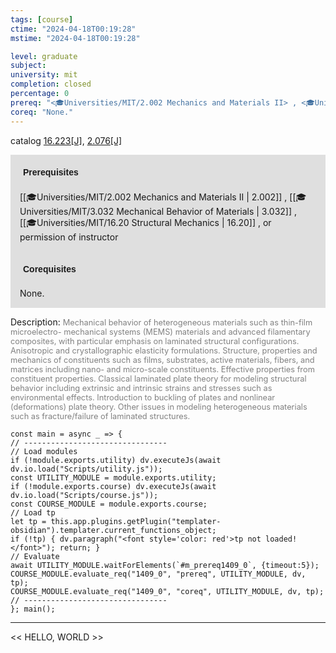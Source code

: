 ```yaml
---
tags: [course]
ctime: "2024-04-18T00:19:28"
mstime: "2024-04-18T00:19:28"

level: graduate
subject: 
university: mit
completion: closed
percentage: 0
prereq: "<🎓Universities/MIT/2.002 Mechanics and Materials II> , <🎓Universities/MIT/3.032 Mechanical Behavior of Materials> , <🎓Universities/MIT/16.20 Structural Mechanics> , or permission of instructor"
coreq: "None."
---
```


catalog [16.223[J]](http://student.mit.edu/catalog/m16a.html#16.223), [2.076[J]](http://student.mit.edu/catalog/m2a.html#2.076)

<span style="display: block; padding: 15px; background-color: rgb(100, 100, 100, 0.2);"><font id="m_prereq1409_0" style="display: block; font-family: Arial, sans-serif; font-weight: bold; padding: 5px">Prerequisites</font><br><span id="prereq1409_0">[[🎓Universities/MIT/2.002 Mechanics and Materials II | 2.002]] , [[🎓Universities/MIT/3.032 Mechanical Behavior of Materials | 3.032]] , [[🎓Universities/MIT/16.20 Structural Mechanics | 16.20]] , or permission of instructor</span></span>
<span style="display: block; padding: 15px; background-color: rgb(100, 100, 100, 0.2);"><font id="m_coreq1409_0" style="display: block; font-family: Arial, sans-serif; font-weight: bold; padding: 5px">Corequisites</font><br><span id="coreq1409_0">None.</span></span>

<font style="">Description:</font>
<font style="color: grey; font-size: 0.8rem;">Mechanical behavior of heterogeneous materials such as thin-film microelectro- mechanical systems (MEMS) materials and advanced filamentary composites, with particular emphasis on laminated structural configurations.  Anisotropic and crystallographic elasticity formulations.  Structure, properties and mechanics of constituents such as films, substrates, active materials, fibers, and matrices including nano- and micro-scale constituents.  Effective properties from constituent properties.  Classical laminated plate theory for modeling structural behavior including extrinsic and intrinsic strains and stresses such as environmental effects.  Introduction to buckling of plates and nonlinear (deformations) plate theory.  Other issues in modeling heterogeneous materials such as fracture/failure of laminated structures.</font>

```dataviewjs
const main = async _ => {
// --------------------------------
// Load modules
if (!module.exports.utility) dv.executeJs(await dv.io.load("Scripts/utility.js"));
const UTILITY_MODULE = module.exports.utility;
if (!module.exports.course) dv.executeJs(await dv.io.load("Scripts/course.js"));
const COURSE_MODULE = module.exports.course;
// Load tp
let tp = this.app.plugins.getPlugin("templater-obsidian").templater.current_functions_object;
if (!tp) { dv.paragraph("<font style='color: red'>tp not loaded!</font>"); return; }
// Evaluate
await UTILITY_MODULE.waitForElements(`#m_prereq1409_0`, {timeout:5});
COURSE_MODULE.evaluate_req("1409_0", "prereq", UTILITY_MODULE, dv, tp);
COURSE_MODULE.evaluate_req("1409_0", "coreq", UTILITY_MODULE, dv, tp);
// --------------------------------
}; main();
```

---

<< HELLO, WORLD >>
